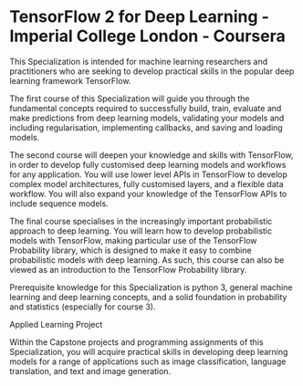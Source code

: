 # TensorFlow 2 for Deep Learning - Imperial College London - Coursera

This Specialization is intended for machine learning researchers and practitioners who are seeking to develop practical skills in the popular deep learning framework TensorFlow. 

The first course of this Specialization will guide you through the fundamental concepts required to successfully build, train, evaluate and make predictions from deep learning models, validating your models and including regularisation, implementing callbacks, and saving and loading models. 

The second course will deepen your knowledge and skills with TensorFlow, in order to develop fully customised deep learning models and workflows for any application. You will use lower level APIs in TensorFlow to develop complex model architectures, fully customised layers, and a flexible data workflow. You will also expand your knowledge of the TensorFlow APIs to include sequence models.

The final course specialises in the increasingly important probabilistic approach to deep learning. You will learn how to develop probabilistic models with TensorFlow, making particular use of the TensorFlow Probability library, which is designed to make it easy to combine probabilistic models with deep learning. As such, this course can also be viewed as an introduction to the TensorFlow Probability library.

Prerequisite knowledge for this Specialization is python 3, general machine learning and deep learning concepts, and a solid foundation in probability and statistics (especially for course 3).

Applied Learning Project

Within the Capstone projects and programming assignments of this Specialization, you will acquire practical skills in developing deep learning models for a range of applications such as image classification, language translation, and text and image generation.
